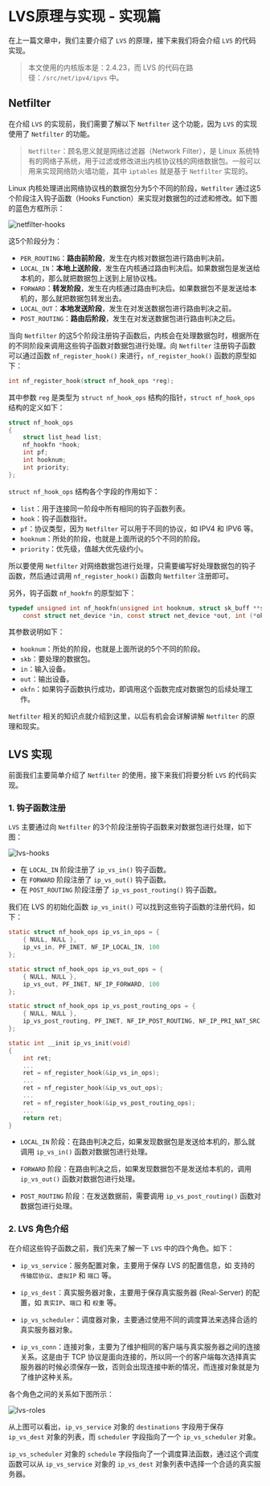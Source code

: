 # LVS原理与实现 - 实现篇

在上一篇文章中，我们主要介绍了 `LVS` 的原理，接下来我们将会介绍 `LVS` 的代码实现。

>   本文使用的内核版本是：2.4.23，而 LVS 的代码在路径：`/src/net/ipv4/ipvs` 中。

## Netfilter

在介绍 `LVS` 的实现前，我们需要了解以下 `Netfilter` 这个功能，因为 `LVS` 的实现使用了 `Netfilter` 的功能。

>   `Netfilter`：顾名思义就是网络过滤器（Network Filter），是 Linux 系统特有的网络子系统，用于过滤或修改进出内核协议栈的网络数据包。一般可以用来实现网络防火墙功能，其中 `iptables` 就是基于 `Netfilter` 实现的。

Linux 内核处理进出网络协议栈的数据包分为5个不同的阶段，`Netfilter` 通过这5个阶段注入钩子函数（Hooks Function）来实现对数据包的过滤和修改。如下图的蓝色方框所示：

![netfilter-hooks](https://raw.githubusercontent.com/liexusong/linux-source-code-analyze/master/images/netfilter-hooks.png)

这5个阶段分为：

*   `PER_ROUTING`：**路由前阶段**，发生在内核对数据包进行路由判决前。
*   `LOCAL_IN`：**本地上送阶段**，发生在内核通过路由判决后。如果数据包是发送给本机的，那么就把数据包上送到上层协议栈。
*   `FORWARD`：**转发阶段**，发生在内核通过路由判决后。如果数据包不是发送给本机的，那么就把数据包转发出去。
*   `LOCAL_OUT`：**本地发送阶段**，发生在对发送数据包进行路由判决之前。
*   `POST_ROUTING`：**路由后阶段**，发生在对发送数据包进行路由判决之后。

当向 `Netfilter` 的这5个阶段注册钩子函数后，内核会在处理数据包时，根据所在的不同阶段来调用这些钩子函数对数据包进行处理。向 `Netfilter` 注册钩子函数可以通过函数 `nf_register_hook()` 来进行，`nf_register_hook()` 函数的原型如下：

```c
int nf_register_hook(struct nf_hook_ops *reg);
```

其中参数 `reg` 是类型为 `struct nf_hook_ops` 结构的指针，`struct nf_hook_ops` 结构的定义如下：

```c
struct nf_hook_ops
{
    struct list_head list;
    nf_hookfn *hook;
    int pf;
    int hooknum;
    int priority;
};
```

`struct nf_hook_ops` 结构各个字段的作用如下：

*   `list`：用于连接同一阶段中所有相同的钩子函数列表。
*   `hook`：钩子函数指针。
*   `pf`：协议类型，因为 `Netfilter` 可以用于不同的协议，如 IPV4 和 IPV6 等。
*   `hooknum`：所处的阶段，也就是上面所说的5个不同的阶段。
*   `priority`：优先级，值越大优先级约小。

所以要使用 `Netfilter` 对网络数据包进行处理，只需要编写好处理数据包的钩子函数，然后通过调用 `nf_register_hook()` 函数向 `Netfilter` 注册即可。

另外，钩子函数 `nf_hookfn` 的原型如下：

```c
typedef unsigned int nf_hookfn(unsigned int hooknum, struct sk_buff **skb, 
    const struct net_device *in, const struct net_device *out, int (*okfn)(struct sk_buff *));
```

其参数说明如下：

*   `hooknum`：所处的阶段，也就是上面所说的5个不同的阶段。
*   `skb`：要处理的数据包。
*   `in`：输入设备。
*   `out`：输出设备。
*   `okfn`：如果钩子函数执行成功，即调用这个函数完成对数据包的后续处理工作。

`Netfilter` 相关的知识点就介绍到这里，以后有机会会详解讲解 `Netfilter` 的原理和现实。

## LVS 实现

前面我们主要简单介绍了 `Netfilter` 的使用，接下来我们将要分析 `LVS` 的代码实现。

### 1. 钩子函数注册

`LVS` 主要通过向 `Netfilter` 的3个阶段注册钩子函数来对数据包进行处理，如下图：

![lvs-hooks](https://raw.githubusercontent.com/liexusong/linux-source-code-analyze/master/images/lvs-hooks.png)

*   在 `LOCAL_IN` 阶段注册了 `ip_vs_in()` 钩子函数。
*   在 `FORWARD` 阶段注册了 `ip_vs_out()` 钩子函数。
*   在 `POST_ROUTING` 阶段注册了 `ip_vs_post_routing()` 钩子函数。

我们在 LVS 的初始化函数 `ip_vs_init()` 可以找到这些钩子函数的注册代码，如下：

```c
static struct nf_hook_ops ip_vs_in_ops = {
    { NULL, NULL },
    ip_vs_in, PF_INET, NF_IP_LOCAL_IN, 100
};

static struct nf_hook_ops ip_vs_out_ops = {
    { NULL, NULL },
    ip_vs_out, PF_INET, NF_IP_FORWARD, 100
};

static struct nf_hook_ops ip_vs_post_routing_ops = {
    { NULL, NULL },
    ip_vs_post_routing, PF_INET, NF_IP_POST_ROUTING, NF_IP_PRI_NAT_SRC-1
};

static int __init ip_vs_init(void)
{
    int ret;
    ...
    ret = nf_register_hook(&ip_vs_in_ops);
    ...
    ret = nf_register_hook(&ip_vs_out_ops);
    ...
    ret = nf_register_hook(&ip_vs_post_routing_ops);
    ...
    return ret;
}
```

*   `LOCAL_IN` 阶段：在路由判决之后，如果发现数据包是发送给本机的，那么就调用 `ip_vs_in()` 函数对数据包进行处理。

*   `FORWARD` 阶段：在路由判决之后，如果发现数据包不是发送给本机的，调用 `ip_vs_out()` 函数对数据包进行处理。

*   `POST_ROUTING` 阶段：在发送数据前，需要调用 `ip_vs_post_routing()` 函数对数据包进行处理。

### 2. LVS 角色介绍

在介绍这些钩子函数之前，我们先来了解一下 `LVS` 中的四个角色。如下：

*   `ip_vs_service`：服务配置对象，主要用于保存 LVS 的配置信息，如 支持的 `传输层协议`、`虚拟IP` 和 `端口` 等。

*   `ip_vs_dest`：真实服务器对象，主要用于保存真实服务器 (Real-Server) 的配置，如 `真实IP`、`端口` 和 `权重` 等。

*   `ip_vs_scheduler`：调度器对象，主要通过使用不同的调度算法来选择合适的真实服务器对象。

*   `ip_vs_conn`：连接对象，主要为了维护相同的客户端与真实服务器之间的连接关系。这是由于 TCP 协议是面向连接的，所以同一个的客户端每次选择真实服务器的时候必须保存一致，否则会出现连接中断的情况，而连接对象就是为了维护这种关系。

各个角色之间的关系如下图所示：

![lvs-roles](https://raw.githubusercontent.com/liexusong/linux-source-code-analyze/master/images/lvs-roles.png)

从上图可以看出，`ip_vs_service` 对象的 `destinations` 字段用于保存 `ip_vs_dest` 对象的列表，而 `scheduler` 字段指向了一个  `ip_vs_scheduler` 对象。

`ip_vs_scheduler` 对象的 `schedule` 字段指向了一个调度算法函数，通过这个调度函数可以从 `ip_vs_service` 对象的  `ip_vs_dest` 对象列表中选择一个合适的真实服务器。
